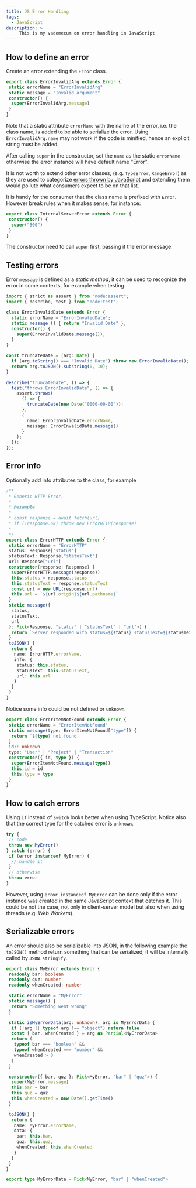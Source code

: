 ```yaml
---
title: JS Error Handling
tags:
  - JavaScript
description: >
     This is my vademecum on error handling in JavaScript
---
```


## How to define an error

Create an error extending the `Error` class.

```ts
export class ErrorInvalidArg extends Error {
 static errorName = "ErrorInvalidArg"
 static message = "Invalid argument"
 constructor() {
  super(ErrorInvalidArg.message)
 }
}
```

Note that a static attribute `errorName` with the name of the error, i.e. the class name,
is added to be able to serialize the error. Using `ErrorInvalidArg.name` may not work if the code is minified, hence an explicit string must be added.

After calling `super` in the constructor, set the `name` as the static `errorName` otherwise the error instance will have default name "Error".

It is not worth to extend other error classes, (e.g. `TypeError`, `RangeError`)
as they are used to categorize [errors thrown by JavaScript](https://developer.mozilla.org/en-US/docs/Web/JavaScript/Reference/Errors) and extending them would pollute what consumers expect to be on that list.

It is handy for the consumer that the class name is prefixed with `Error`.
However break rules when it makes sense, for instance:

```ts
export class InternalServerError extends Error {
 constructor() {
  super("500")
 }
}
```

The constructor need to call `super` first, passing it the error message.

## Testing errors

Error `message` is defined as a _static method_, it can be used to recognize the error in some contexts, for example when testing.

```ts
import { strict as assert } from "node:assert";
import { describe, test } from "node:test";

class ErrorInvalidDate extends Error {
  static errorName = "ErrorInvalidDate";
  static message () { return "Invalid Date" };
  constructor() {
    super(ErrorInvalidDate.message());
  }
}

const truncateDate = (arg: Date) {
  if (arg.toString() === "Invalid Date") throw new ErrorInvalidDate();
  return arg.toJSON().substring(0, 10);
}

describe("truncateDate", () => {
  test("throws ErrorInvalidDate", () => {
    assert.throws(
      () => {
        truncateDate(new Date("0000-00-00"));
      },
      {
        name: ErrorInvalidDate.errorName,
        message: ErrorInvalidDate.message()
      }
    );
  });
});
```

## Error info

Optionally add info attributes to the class, for example

```ts
/**
 * Generic HTTP Error.
 *
 * @example
 *
 * const response = await fetch(url)
 * if (!response.ok) throw new ErrorHTTP(response)
 *
 */
export class ErrorHTTP extends Error {
 static errorName = "ErrorHTTP"
 status: Response["status"]
 statusText: Response["statusText"]
 url: Response["url"]
 constructor(response: Response) {
  super(ErrorHTTP.message(response))
  this.status = response.status
  this.statusText = response.statusText
  const url = new URL(response.url)
  this.url = `${url.origin}${url.pathname}`
 }
 static message({
  status,
  statusText,
  url
 }: Pick<Response, "status" | "statusText" | "url">) {
  return `Server responded with status=${status} statusText=${statusText} on URL=${url}`
 }
 toJSON() {
  return {
   name: ErrorHTTP.errorName,
   info: {
    status: this.status,
    statusText: this.statusText,
    url: this.url
   }
  }
 }
}
```

Notice some info could be not defined or `unknown`.

```ts
export class ErrorItemNotFound extends Error {
 static errorName = "ErrorItemNotFound"
 static message(type: ErrorItemNotFound["type"]) {
  return `${type} not found`
 }
 id?: unknown
 type: "User" | "Project" | "Transaction"
 constructor({ id, type }) {
  super(ErrorItemNotFound.message(type))
  this.id = id
  this.type = type
 }
}
```

## How to catch errors

Using `if` instead of `switch` looks better when using TypeScript.
Notice also that the correct type for the catched error is `unknown`.

```ts
try {
 // code
 throw new MyError()
} catch (error) {
 if (error instanceof MyError) {
  // handle it
 }
 // otherwise
 throw error
}
```

However, using `error instanceof MyError` can be done only if the error instance
was created in the same JavaScript context that catches it. This could be not
the case, not only in client-server model but also when using threads (e.g. _Web
Workers_).

## Serializable errors

An error should also be serializable into JSON, in the following example the
`toJSON()` method return something that can be serialized; it will be internally called by `JSON.stringify`.

```ts
export class MyError extends Error {
 readonly bar: boolean
 readonly quz: number
 readonly whenCreated: number

 static errorName = "MyError"
 static message() {
  return "Something went wrong"
 }

 static isMyErrorData(arg: unknown): arg is MyErrorData {
  if (!arg || typeof arg !== "object") return false
  const { bar, whenCreated } = arg as Partial<MyErrorData>
  return (
   typeof bar === "boolean" &&
   typeof whenCreated === "number" &&
   whenCreated > 0
  )
 }

 constructor({ bar, quz }: Pick<MyError, "bar" | "quz">) {
  super(MyError.message)
  this.bar = bar
  this.quz = quz
  this.whenCreated = new Date().getTime()
 }

 toJSON() {
  return {
   name: MyError.errorName,
   data: {
    bar: this.bar,
    quz: this.quz,
    whenCreated: this.whenCreated
   }
  }
 }
}

export type MyErrorData = Pick<MyError, "bar" | "whenCreated">
```
